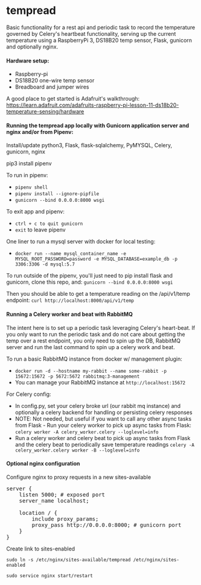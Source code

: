 # tempread
Basic functionality for a rest api  and periodic task to record the temperature governed by
Celery's heartbeat functionality, serving up the current temperature using a RaspberryPi 3,
 DS18B20 temp sensor, Flask, gunicorn and optionally nginx.

#### Hardware setup:
* Raspberry-pi
* DS18B20 one-wire temp sensor
* Breadboard and jumper wires

A good place to get started is Adafruit's walkthrough: https://learn.adafruit.com/adafruits-raspberry-pi-lesson-11-ds18b20-temperature-sensing/hardware


#### Running the tempread app locally with Gunicorn application server and nginx and/or from Pipenv:
Install/update python3, Flask, flask-sqlalchemy, PyMYSQL, Celery, gunicorn, nginx

pip3 install pipenv

To run in pipenv:

* ```pipenv shell```
* ```pipenv install --ignore-pipfile```
* ```gunicorn --bind 0.0.0.0:8000 wsgi```

To exit app and pipenv:

* ```ctrl + c to quit gunicorn```
* ```exit``` to leave pipenv

One liner to run a mysql server with docker for local testing:
* ```docker run --name mysql_container_name -e MYSQL_ROOT_PASSWORD=password -e MYSQL_DATABASE=example_db -p 3306:3306 -d mysql:5.7```

To run outside of the pipenv, you'll just need to pip install flask and gunicorn, clone this repo, and:
```gunicorn --bind 0.0.0.0:8000 wsgi```

Then you should be able to get a temperature reading on the /api/v1/temp endpoint:
```curl http://localhost:8000/api/v1/temp```


#### Running a Celery worker and beat with RabbitMQ
The intent here is to set up a periodic task leveraging Celery's heart-beat. If you only want to run the periodic task
and do not care about getting the temp over a rest endpoint, you only need to spin up the DB, RabbitMQ server and run the last command
to spin up a celery work and beat.

To run a basic RabbitMQ instance from docker w/ management plugin:
* ```docker run -d --hostname my-rabbit --name some-rabbit -p 15672:15672 -p 5672:5672 rabbitmq:3-management```
* You can manage your RabbitMQ instance at `http://localhost:15672`

For Celery config:
* In config.py, set your celery broke url (our rabbit mq instance) and optionally a celery backend for handling or persisting celery responses
* NOTE: Not needed, but useful if you want to call any other async tasks from Flask - Run your celery worker to pick up async tasks from Flask: `celery worker -A celery_worker.celery --loglevel=info`
* Run a celery worker and celery beat to pick up async tasks from Flask and the celery beat to periodically save temperature readings 
```celery -A celery_worker.celery worker -B --loglevel=info```

#### Optional nginx configuration
Configure nginx to proxy requests in a new sites-available<br/>
<pre>
server {
    listen 5000; # exposed port
    server_name localhost;

    location / {
        include proxy_params;
        proxy_pass http://0.0.0.0:8000; # gunicorn port
    }
}
</pre>

Create link to sites-enabled

```sudo ln -s /etc/nginx/sites-available/tempread /etc/nginx/sites-enabled```

```sudo service nginx start/restart```


